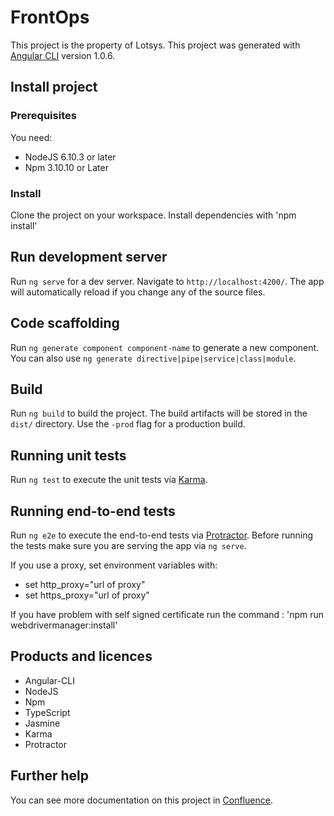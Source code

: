 # FrontOps

This project is the property of Lotsys.
This project was generated with [Angular CLI](https://github.com/angular/angular-cli) version 1.0.6.

## Install project

### Prerequisites

You need: 
- NodeJS 6.10.3 or later
- Npm 3.10.10 or Later

### Install

Clone the project on your workspace.
Install dependencies with 'npm install'

## Run development server

Run `ng serve` for a dev server. Navigate to `http://localhost:4200/`.
The app will automatically reload if you change any of the source files.

## Code scaffolding

Run `ng generate component component-name` to generate a new component.
You can also use `ng generate directive|pipe|service|class|module`.

## Build

Run `ng build` to build the project. The build artifacts will be stored in the `dist/` directory.
Use the `-prod` flag for a production build.

## Running unit tests

Run `ng test` to execute the unit tests via [Karma](https://karma-runner.github.io).

## Running end-to-end tests

Run `ng e2e` to execute the end-to-end tests via [Protractor](http://www.protractortest.org/).
Before running the tests make sure you are serving the app via `ng serve`.

If you use a proxy, set environment variables with:

- set http_proxy="url of proxy"
- set https_proxy="url of proxy"

If you have problem with self signed certificate run the command :
'npm run webdrivermanager:install'

## Products and licences

- Angular-CLI
- NodeJS
- Npm
- TypeScript
- Jasmine
- Karma
- Protractor

## Further help

You can see more documentation on this project in [Confluence](https://support.lotsys.com/confluence/pages/viewpage.action?spaceKey=ILO&title=Accueil+Intranet+Lotsys).
